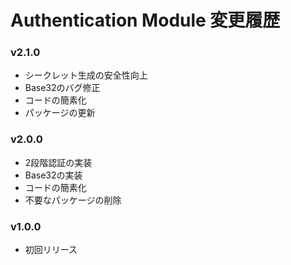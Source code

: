 # Authentication Module 変更履歴

### v2.1.0
- シークレット生成の安全性向上
- Base32のバグ修正
- コードの簡素化
- パッケージの更新

### v2.0.0
- 2段階認証の実装
- Base32の実装
- コードの簡素化
- 不要なパッケージの削除

### v1.0.0
- 初回リリース
